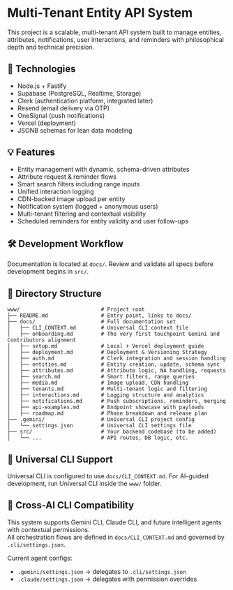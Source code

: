 # Multi-Tenant Entity API System

This project is a scalable, multi-tenant API system built to manage entities, attributes, notifications, user interactions, and reminders with philosophical depth and technical precision.

## 🔧 Technologies
- Node.js + Fastify
- Supabase (PostgreSQL, Realtime, Storage)
- Clerk (authentication platform, integrated later)
- Resend (email delivery via OTP)
- OneSignal (push notifications)
- Vercel (deployment)
- JSONB schemas for lean data modeling

## 💡 Features
- Entity management with dynamic, schema-driven attributes
- Attribute request & reminder flows
- Smart search filters including range inputs
- Unified interaction logging
- CDN-backed image upload per entity
- Notification system (logged + anonymous users)
- Multi-tenant filtering and contextual visibility
- Scheduled reminders for entity validity and user follow-ups

## 🛠 Development Workflow
Documentation is located at `docs/`. Review and validate all specs before development begins in `src/`.

## 📁 Directory Structure
```
www/                          # Project root
├── README.md                 # Entry point, links to docs/
├── docs/                     # Full documentation set
│   ├── CLI_CONTEXT.md        # Universal CLI context file
│   ├── onboarding.md         # The very first touchpoint Gemini and Contributors alignment
│   ├── setup.md              # Local + Vercel deployment guide
│   ├── deployment.md         # Deployment & Versioning Strategy
│   ├── auth.md               # Clerk integration and session handling
│   ├── entities.md           # Entity creation, update, schema sync
│   ├── attributes.md         # Attribute logic, NA handling, requests
│   ├── search.md             # Smart filters, range queries
│   ├── media.md              # Image upload, CDN handling
│   ├── tenants.md            # Multi-tenant logic and filtering
│   ├── interactions.md       # Logging structure and analytics
│   ├── notifications.md      # Push subscriptions, reminders, merging
│   ├── api-examples.md       # Endpoint showcase with payloads
│   ├── roadmap.md            # Phase breakdown and release plan
├── .gemini/                  # Universal CLI project config
│   └── settings.json         # Universal CLI settings file
├── src/                      # Your backend codebase (to be added)
│   └── ...                   # API routes, DB logic, etc.
```

## 🤖 Universal CLI Support
Universal CLI is configured to use `docs/CLI_CONTEXT.md`. For AI-guided development, run Universal CLI inside the `www/` folder.

## 🔁 Cross-AI CLI Compatibility

This system supports Gemini CLI, Claude CLI, and future intelligent agents with contextual permissions.  
All orchestration flows are defined in `docs/CLI_CONTEXT.md` and governed by `.cli/settings.json`.

Current agent configs:
- `.gemini/settings.json` → delegates to `.cli/settings.json`
- `.claude/settings.json` → delegates with permission overrides
